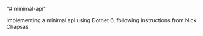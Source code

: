 "# minimal-api" 

Implementing a minimal api using Dotnet 6, following instructions from Nick Chapsas
